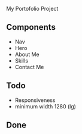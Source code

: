 My Portofolio Project

## Components

- Nav
- Hero
- About Me
- Skills
- Contact Me

## Todo

- Responsiveness
- minimum width 1280 (lg)

## Done
